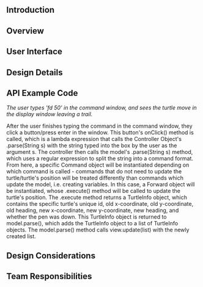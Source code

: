 
##    Introduction

##    Overview

##    User Interface

##   Design Details
    
##   API Example Code
	
*The user types 'fd 50' in the command window, and sees the turtle move in the display window leaving a trail.*    

After the user finishes typing the command in the command window, they click a button/press enter in the window.  This button's onClick() method is called, which is a lambda expression that calls the Controller Object's .parse(String s) with the string typed into the box by the user as the argument s.  The controller then calls the model's .parse(String s) method, which uses a regular expression to split the string into a command format.  From here, a specific Command object will be instantiated depending on which command is called - commands that do not need to update the turtle/turtle's position will be treated differently than commands which update the model, i.e. creating variables.  In this case, a Forward object will be instantiated, whose .execute() method will be called to update the turtle's position.  The .execute method returns a TurtleInfo object, which contains the specific turtle's unique id, old x-coordinate, old y-coordinate, old heading, new x-coordinate, new y-coordinate, new heading, and whether the pen was down.  This TurtleInfo object is returned to model.parse(), which adds the TurtleInfo object to a list of TurtleInfo objects.  The model.parse() method calls view.update(list<TurtleInfo>) with the newly created list.  

##    Design Considerations

##    Team Responsibilities

